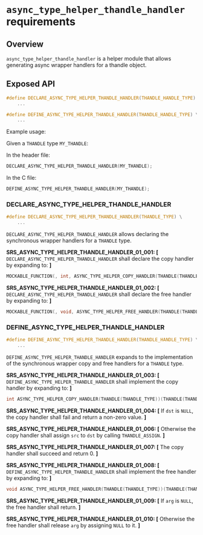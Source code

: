 `async_type_helper_thandle_handler` requirements
============

## Overview

`async_type_helper_thandle_handler` is a helper module that allows generating async wrapper handlers for a thandle object.

## Exposed API

```c
#define DECLARE_ASYNC_TYPE_HELPER_THANDLE_HANDLER(THANDLE_HANDLE_TYPE) \
    ...

#define DEFINE_ASYNC_TYPE_HELPER_THANDLE_HANDLER(THANDLE_HANDLE_TYPE) \
    ...
```

Example usage:

Given a `THANDLE` type `MY_THANDLE`:

In the header file:

```c
DECLARE_ASYNC_TYPE_HELPER_THANDLE_HANDLER(MY_THANDLE);
```

In the C file:

```c
DEFINE_ASYNC_TYPE_HELPER_THANDLE_HANDLER(MY_THANDLE);
```

### DECLARE_ASYNC_TYPE_HELPER_THANDLE_HANDLER

```c
#define DECLARE_ASYNC_TYPE_HELPER_THANDLE_HANDLER(THANDLE_TYPE) \
    ...
```

`DECLARE_ASYNC_TYPE_HELPER_THANDLE_HANDLER` allows declaring the synchronous wrapper handlers for a `THANDLE` type.

**SRS_ASYNC_TYPE_HELPER_THANDLE_HANDLER_01_001: [** `DECLARE_ASYNC_TYPE_HELPER_THANDLE_HANDLER` shall declare the copy handler by expanding to: **]**

```c
MOCKABLE_FUNCTION(, int, ASYNC_TYPE_HELPER_COPY_HANDLER(THANDLE(THANDLE_TYPE)), THANDLE(THANDLE_TYPE)*, dst, THANDLE(THANDLE_TYPE), src);
```

**SRS_ASYNC_TYPE_HELPER_THANDLE_HANDLER_01_002: [** `DECLARE_ASYNC_TYPE_HELPER_THANDLE_HANDLER` shall declare the free handler by expanding to: **]**

```c
MOCKABLE_FUNCTION(, void, ASYNC_TYPE_HELPER_FREE_HANDLER(THANDLE(THANDLE_TYPE)), THANDLE(THANDLE_TYPE), arg);
```

### DEFINE_ASYNC_TYPE_HELPER_THANDLE_HANDLER

```c
#define DEFINE_ASYNC_TYPE_HELPER_THANDLE_HANDLER(THANDLE_HANDLE_TYPE) \
    ...
```

`DEFINE_ASYNC_TYPE_HELPER_THANDLE_HANDLER` expands to the implementation of the synchronous wrapper copy and free handlers for a `THANDLE` type.

**SRS_ASYNC_TYPE_HELPER_THANDLE_HANDLER_01_003: [** `DEFINE_ASYNC_TYPE_HELPER_THANDLE_HANDLER` shall implement the copy handler by expanding to: **]**

```c
int ASYNC_TYPE_HELPER_COPY_HANDLER(THANDLE(THANDLE_TYPE))(THANDLE(THANDLE_TYPE)* dst, THANDLE(THANDLE_TYPE) src)
```

**SRS_ASYNC_TYPE_HELPER_THANDLE_HANDLER_01_004: [** If `dst` is `NULL`, the copy handler shall fail and return a non-zero value. **]**

**SRS_ASYNC_TYPE_HELPER_THANDLE_HANDLER_01_006: [** Otherwise the copy handler shall assign `src` to `dst` by calling `THANDLE_ASSIGN`. **]**

**SRS_ASYNC_TYPE_HELPER_THANDLE_HANDLER_01_007: [** The copy handler shall succeed and return 0. **]**

**SRS_ASYNC_TYPE_HELPER_THANDLE_HANDLER_01_008: [** `DEFINE_ASYNC_TYPE_HELPER_THANDLE_HANDLER` shall implement the free handler by expanding to: **]**

```c
void ASYNC_TYPE_HELPER_FREE_HANDLER(THANDLE(THANDLE_TYPE))(THANDLE(THANDLE_TYPE) arg)
```

**SRS_ASYNC_TYPE_HELPER_THANDLE_HANDLER_01_009: [** If `arg` is `NULL`, the free handler shall return. **]**

**SRS_ASYNC_TYPE_HELPER_THANDLE_HANDLER_01_010: [** Otherwise the free handler shall release `arg` by assigning `NULL` to it. **]**
